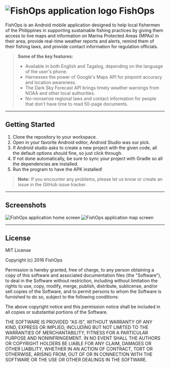 ![FishOps application logo](https://cloud.githubusercontent.com/assets/2936762/14793945/561dd0d4-0ad6-11e6-8845-b3354ae3bef4.png)
FishOps
===================

FishOps is an Android mobile application designed to help local fishermen of the Philippines in supporting sustainable fishing practices by giving them access to live maps and information on Marina Protected Areas (MPAs) in their area, provide real-time weather reports and alerts, remind them of their fishing laws, and provide contact information for regulation officials.

> **Some of the key features:**
> 
>  - Available in both English and Tagalog, depending on the language of the user's phone.
>  - Harnesses the power of Google's Maps API for pinpoint accuracy and location awareness.
>  - The Dark Sky Forecast API brings timely weather warnings from NOAA and other local authorities.
>  - No-nonsense regional laws and contact information for people that don't have time to read 50-page documents.


----------

Getting Started
-------------------

 1. Clone the repository to your workspace.
 2. Open in your favorite Android editor, Android Studio was our pick.
 3. If Android studio asks to create a new project with the given code, all the default options should fine, so just click through.
 4. If not done automatically, be sure to sync your project with Gradle so all the dependencies are installed.
 5. Run the program to have the APK installed!

> **Note:** If you encounter any problems, please let us know or create an issue in the GitHub issue tracker.


----------

Screenshots
-------------------
![FishOps application home screen](https://cloud.githubusercontent.com/assets/2936762/14797400/844a6574-0ae7-11e6-8d25-2b3fdb326a59.jpg)
![FishOps application map screen](https://cloud.githubusercontent.com/assets/2936762/14797398/84329d0e-0ae7-11e6-9894-20fd20555eb5.jpg)


----------

License
-------------
MIT License

Copyright (c) 2016 FishOps

Permission is hereby granted, free of charge, to any person obtaining a copy
of this software and associated documentation files (the "Software"), to deal
in the Software without restriction, including without limitation the rights
to use, copy, modify, merge, publish, distribute, sublicense, and/or sell
copies of the Software, and to permit persons to whom the Software is
furnished to do so, subject to the following conditions:

The above copyright notice and this permission notice shall be included in all
copies or substantial portions of the Software.

THE SOFTWARE IS PROVIDED "AS IS", WITHOUT WARRANTY OF ANY KIND, EXPRESS OR
IMPLIED, INCLUDING BUT NOT LIMITED TO THE WARRANTIES OF MERCHANTABILITY,
FITNESS FOR A PARTICULAR PURPOSE AND NONINFRINGEMENT. IN NO EVENT SHALL THE
AUTHORS OR COPYRIGHT HOLDERS BE LIABLE FOR ANY CLAIM, DAMAGES OR OTHER
LIABILITY, WHETHER IN AN ACTION OF CONTRACT, TORT OR OTHERWISE, ARISING FROM,
OUT OF OR IN CONNECTION WITH THE SOFTWARE OR THE USE OR OTHER DEALINGS IN THE
SOFTWARE.